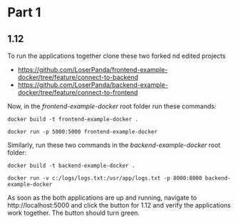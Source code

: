# Part 1

## 1.12

To run the applications together clone these two forked  nd edited projects

* https://github.com/LoserPanda/frontend-example-docker/tree/feature/connect-to-backend
* https://github.com/LoserPanda/backend-example-docker/tree/feature/connect-to-frontend

Now, in the *frontend-example-docker* root folder run these commands:

```
docker build -t frontend-example-docker .
```

```
docker run -p 5000:5000 frontend-example-docker
```

Similarly, run these two commands in the *backend-example-docker* root folder:

```
docker build -t backend-example-docker .
```

```
docker run -v c:/logs/logs.txt:/usr/app/logs.txt -p 8000:8000 backend-example-docker
```

As soon as the both applications are up and running, navigate to http://localhost:5000 and click the button for 1.12 and verify the applications work together. The button should turn green.
